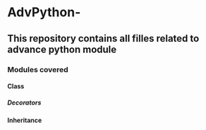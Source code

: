 # AdvPython-
## This repository contains all filles related to advance python module
### Modules covered
#### Class
##### Decorators
#### Inheritance
